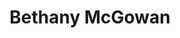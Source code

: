 ---
title: Bethany McGowan
organization: Purdue University
talk: "OSM Mapping as a Critical Data Literacy Instruction Tool"
permalink: /speakers/#bethany-mcgowan
---
